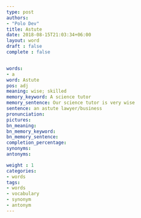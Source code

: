 ```yaml
---
type: post
authors:
- "Polo Dev"
title: Astute
date: 2018-08-15T21:03:34+06:00
layout: word
draft : false
complete : false


words:
- a
word: Astute
pos: adj
meaning: wise; skilled
memory_keyword: A science tutor
memory_sentence: Our science tutor is very wise
sentence: an astute lawyer/business
pronunciation:
pictures:
bn_meaning: 
bn_memory_keyword: 
bn_memory_sentence:
completion_percentage:
synonyms:
antonyms:

weight : 1
categories:
- words
tags:
- words
- vocabulary
- synonym
- antonym
---
```

